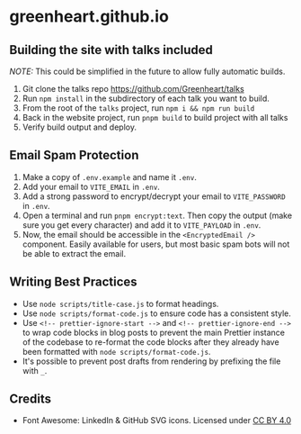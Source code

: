 # greenheart.github.io

## Building the site with talks included

_NOTE:_ This could be simplified in the future to allow fully automatic builds.

1. Git clone the talks repo https://github.com/Greenheart/talks
2. Run `npm install` in the subdirectory of each talk you want to build.
3. From the root of the `talks` project, run `npm i && npm run build`
4. Back in the website project, run `pnpm build` to build project with all talks
5. Verify build output and deploy.

## Email Spam Protection

1. Make a copy of `.env.example` and name it `.env`.
2. Add your email to `VITE_EMAIL` in `.env`.
3. Add a strong password to encrypt/decrypt your email to `VITE_PASSWORD` in `.env`.
4. Open a terminal and run `pnpm encrypt:text`. Then copy the output (make sure you get every character) and add it to `VITE_PAYLOAD` in `.env`.
5. Now, the email should be accessible in the `<EncryptedEmail />` component. Easily available for users, but most basic spam bots will not be able to extract the email.

## Writing Best Practices

-   Use `node scripts/title-case.js` to format headings.
-   Use `node scripts/format-code.js` to ensure code has a consistent style.
-   Use `<!-- prettier-ignore-start -->` and `<!-- prettier-ignore-end -->` to wrap code blocks in blog posts to prevent the main Prettier instance of the codebase to re-format the code blocks after they already have been formatted with `node scripts/format-code.js`.
-   It's possible to prevent post drafts from rendering by prefixing the file with `_`.

## Credits

-   Font Awesome: LinkedIn & GitHub SVG icons. Licensed under [CC BY 4.0](https://fontawesome.com/license)

